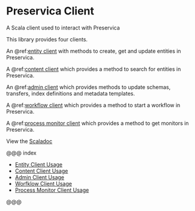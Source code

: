 # Preservica Client

A Scala client used to interact with Preservica

This library provides four clients.

An @ref:[entity client](entity/usage/index.md) with methods to create, get and update entities in Preservica.

A @ref:[content client](content/usage/index.md) which provides a method to search for entities in Preservica.

An @ref:[admin client](admin/usage/index.md) which provides methods to update schemas, transfers, index definitions and metadata templates.

A @ref:[workflow client](workflow/usage/index.md) which provides a method to start a workflow in Preservica.

A @ref:[process monitor client](processmonitor/usage/index.md) which provides a method to get monitors in Preservica.


View the [Scaladoc](api/uk/gov/nationalarchives/dp/client/index.html)

@@@ index

* [Entity Client Usage](entity/usage/index.md)
* [Content Client Usage](content/usage/index.md)
* [Admin Client Usage](admin/usage/index.md)
* [Worfklow Client Usage](workflow/usage/index.md)
* [Process Monitor Client Usage](processmonitor/usage/index.md)

@@@
